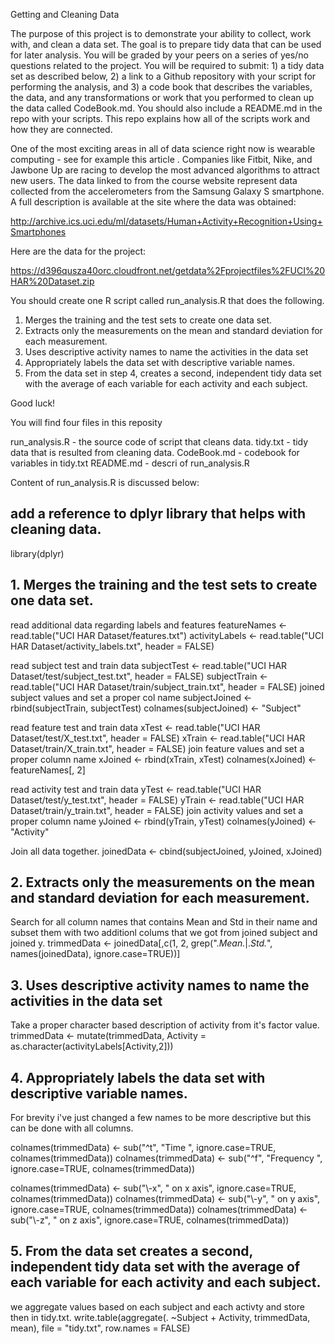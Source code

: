 Getting and Cleaning Data

The purpose of this project is to demonstrate your ability to collect, work with, and clean a data set. The goal is to prepare tidy data that can be used for later analysis. You will be graded by your peers on a series of yes/no questions related to the project. You will be required to submit: 1) a tidy data set as described below, 2) a link to a Github repository with your script for performing the analysis, and 3) a code book that describes the variables, the data, and any transformations or work that you performed to clean up the data called CodeBook.md. You should also include a README.md in the repo with your scripts. This repo explains how all of the scripts work and how they are connected.  

One of the most exciting areas in all of data science right now is wearable computing - see for example this article . Companies like Fitbit, Nike, and Jawbone Up are racing to develop the most advanced algorithms to attract new users. The data linked to from the course website represent data collected from the accelerometers from the Samsung Galaxy S smartphone. A full description is available at the site where the data was obtained: 

<http://archive.ics.uci.edu/ml/datasets/Human+Activity+Recognition+Using+Smartphones>

Here are the data for the project: 

<https://d396qusza40orc.cloudfront.net/getdata%2Fprojectfiles%2FUCI%20HAR%20Dataset.zip>

You should create one R script called run_analysis.R that does the following. 
1. Merges the training and the test sets to create one data set.
2. Extracts only the measurements on the mean and standard deviation for each measurement. 
3. Uses descriptive activity names to name the activities in the data set
4. Appropriately labels the data set with descriptive variable names. 
5. From the data set in step 4, creates a second, independent tidy data set with the average of each variable for each activity and each subject.

Good luck!


You will find four files in this reposity

run_analysis.R - the source code of script that cleans data.
tidy.txt - tidy data that is resulted from cleaning data.
CodeBook.md - codebook for variables in tidy.txt
README.md - descri of run_analysis.R

Content of run_analysis.R is discussed below:

## add a reference to dplyr library that helps with cleaning data.
library(dplyr)

## 1. Merges the training and the test sets to create one data set.
read additional data regarding labels and features
featureNames <- read.table("UCI HAR Dataset/features.txt")
activityLabels <- read.table("UCI HAR Dataset/activity_labels.txt", header = FALSE)


read subject test and train data
subjectTest <- read.table("UCI HAR Dataset/test/subject_test.txt", header = FALSE)
subjectTrain <- read.table("UCI HAR Dataset/train/subject_train.txt", header = FALSE)
joined subject values and set a proper col name
subjectJoined <- rbind(subjectTrain, subjectTest)
colnames(subjectJoined) <- "Subject"

read feature test and train data
xTest <- read.table("UCI HAR Dataset/test/X_test.txt", header = FALSE)
xTrain <- read.table("UCI HAR Dataset/train/X_train.txt", header = FALSE)
join feature values and set a proper column name
xJoined <- rbind(xTrain, xTest)
colnames(xJoined) <- featureNames[, 2] 

read activity test and train data
yTest <- read.table("UCI HAR Dataset/test/y_test.txt", header = FALSE)
yTrain <- read.table("UCI HAR Dataset/train/y_train.txt", header = FALSE)
join activity values and set a proper column name
yJoined <- rbind(yTrain, yTest)
colnames(yJoined) <- "Activity"

Join all data together.
joinedData <- cbind(subjectJoined, yJoined, xJoined)

## 2. Extracts only the measurements on the mean and standard deviation for each measurement. 
Search for all column names that contains Mean and Std in their name and subset them with two additionl colums that we got from joined subject and joined y.
trimmedData <- joinedData[,c(1, 2, grep(".*Mean.*|.*Std.*", names(joinedData), ignore.case=TRUE))]

## 3. Uses descriptive activity names to name the activities in the data set
Take a proper character based description of activity from it's factor value.
trimmedData <- mutate(trimmedData, Activity = as.character(activityLabels[Activity,2]))

## 4. Appropriately labels the data set with descriptive variable names. 

For brevity i've just changed a few names to be more descriptive but this can be done with all columns.

colnames(trimmedData) <- sub("^t", "Time ", ignore.case=TRUE, colnames(trimmedData))
colnames(trimmedData) <- sub("^f", "Frequency ", ignore.case=TRUE, colnames(trimmedData))

colnames(trimmedData) <- sub("\\-x", " on x axis", ignore.case=TRUE, colnames(trimmedData))
colnames(trimmedData) <- sub("\\-y", " on y axis", ignore.case=TRUE, colnames(trimmedData))
colnames(trimmedData) <- sub("\\-z", " on z axis", ignore.case=TRUE, colnames(trimmedData))

## 5. From the data set  creates a second, independent tidy data set with the average of each variable for each activity and each subject.
we aggregate values based on each subject and each activty and store then in tidy.txt.
write.table(aggregate(. ~Subject + Activity, trimmedData, mean), file = "tidy.txt", row.names = FALSE)